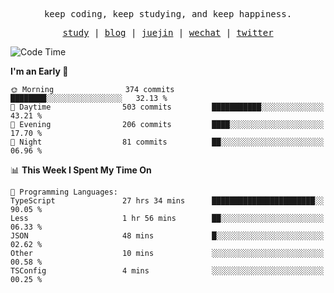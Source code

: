 <p align="center">
  <samp>
    <span>keep coding, keep studying, and keep happiness.</span>
  </samp>
</p>

<p align="center">
  <samp>
    <a href="https://github.com/ouduidui/fe-study">study</a> |
    <a href="https://deweyou.me">blog</a>  |
    <a href="https://juejin.cn/user/4309700183594366">juejin</a> |
    <a href="https://user-images.githubusercontent.com/54696834/165071004-6509e3f2-90c3-448c-9d92-3da42b0c2021.jpeg">wechat</a> |
    <a href="https://twitter.com/ouduidui">twitter</a>
  </samp>
</p>

<!--START_SECTION:waka-->
![Code Time](http://img.shields.io/badge/Code%20Time-3%2C553%20hrs%208%20mins-blue)

**I'm an Early 🐤** 

```text
🌞 Morning                374 commits         ████████░░░░░░░░░░░░░░░░░   32.13 % 
🌆 Daytime                503 commits         ███████████░░░░░░░░░░░░░░   43.21 % 
🌃 Evening                206 commits         ████░░░░░░░░░░░░░░░░░░░░░   17.70 % 
🌙 Night                  81 commits          ██░░░░░░░░░░░░░░░░░░░░░░░   06.96 % 
```


📊 **This Week I Spent My Time On** 

```text
💬 Programming Languages: 
TypeScript               27 hrs 34 mins      ███████████████████████░░   90.05 % 
Less                     1 hr 56 mins        ██░░░░░░░░░░░░░░░░░░░░░░░   06.33 % 
JSON                     48 mins             █░░░░░░░░░░░░░░░░░░░░░░░░   02.62 % 
Other                    10 mins             ░░░░░░░░░░░░░░░░░░░░░░░░░   00.58 % 
TSConfig                 4 mins              ░░░░░░░░░░░░░░░░░░░░░░░░░   00.25 % 
```


<!--END_SECTION:waka-->
